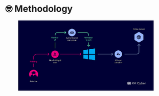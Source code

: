 # 🤓 Methodology

<figure><img src="../../../.gitbook/assets/image (3) (1) (1) (1).png" alt=""><figcaption></figcaption></figure>
